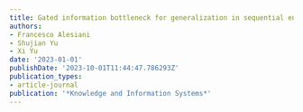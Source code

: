 ```yaml
---
title: Gated information bottleneck for generalization in sequential environments
authors:
- Francesco Alesiani
- Shujian Yu
- Xi Yu
date: '2023-01-01'
publishDate: '2023-10-01T11:44:47.786293Z'
publication_types:
- article-journal
publication: '*Knowledge and Information Systems*'
---
```

